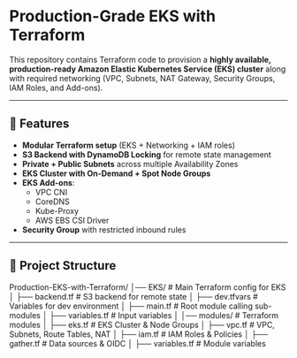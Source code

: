 # Production-Grade EKS with Terraform

This repository contains Terraform code to provision a **highly available, production-ready Amazon Elastic Kubernetes Service (EKS) cluster** along with required networking (VPC, Subnets, NAT Gateway, Security Groups, IAM Roles, and Add-ons).

---

## 🚀 Features
- **Modular Terraform setup** (EKS + Networking + IAM roles)
- **S3 Backend with DynamoDB Locking** for remote state management
- **Private + Public Subnets** across multiple Availability Zones
- **EKS Cluster with On-Demand + Spot Node Groups**
- **EKS Add-ons**:
  - VPC CNI
  - CoreDNS
  - Kube-Proxy
  - AWS EBS CSI Driver
- **Security Group** with restricted inbound rules

---

## 📂 Project Structure
Production-EKS-with-Terraform/
│── EKS/ # Main Terraform config for EKS
│ ├── backend.tf # S3 backend for remote state
│ ├── dev.tfvars # Variables for dev environment
│ ├── main.tf # Root module calling sub-modules
│ ├── variables.tf # Input variables
│
│── modules/ # Terraform modules
│ ├── eks.tf # EKS Cluster & Node Groups
│ ├── vpc.tf # VPC, Subnets, Route Tables, NAT
│ ├── iam.tf # IAM Roles & Policies
│ ├── gather.tf # Data sources & OIDC
│ ├── variables.tf # Module variables